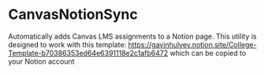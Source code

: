 # CanvasNotionSync

Automatically adds Canvas LMS assignments to a Notion page. This utility is designed to work with this template: https://gavinhulvey.notion.site/College-Template-b70386353ed64e6391118e2c1afb6472 which can be copied to your Notion account
